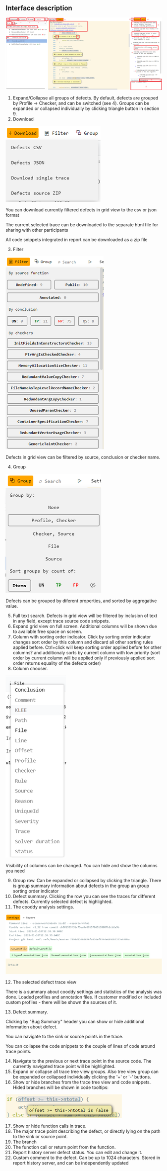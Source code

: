 ## Interface description

![](imgs/How_to_use_HTML_report/image2023-1-12_13-23-36.png)

1. Expand/Collapse all groups of defects. By default, defects are grouped by Profile → Checker, and can be switched (see 4). Groups can be expanded or collapsed individually by clicking triangle button in section 9.
2. Download

![](imgs/How_to_use_HTML_report/image2023-1-12_13-27-42.png)

You can download currently filtered defects in grid view to the csv or json format

The current selected trace can be downloaded to the separate html file for sharing with other participants

All code snippets integrated in report can be downloaded as a zip file

3. Filter

![](imgs/How_to_use_HTML_report/image2023-1-12_13-35-28.png)

Defects in grid view can be filtered by source, conclusion or checker name.

4. Group

![](imgs/How_to_use_HTML_report/image2023-1-12_14-28-27.png)

Defects can be grouped by diferent properties, and sorted by aggregative value.

5. Full text search. Defects in grid view will be filtered by inclusion of text in any field, except trace source code snippets.
6. Expand grid view on full screen. Additional columns will be shown due to available free space on screen.
7. Column with sorting order indicator. Click by sorting order indicator changes sort order by this column and discard all other sorting rules applied before. Ctrl+click will keep sorting order applied before for other columns? and additionaly sorts by current column with low priority (sort order by current column will be applied only if previously applied sort order returns equality of the defects order)
8. Column chooser.

![](imgs/How_to_use_HTML_report/image2023-1-12_14-38-58.png)

Visibility of columns can be changed. You can hide and show the columns you need

9. Group row. Can be expanded or collapsed by clicking the triangle. There is group summary information about defects in the group an group sorting order indicator
10. Defect summary. Clicking the row you can see the traces for different defects. Currently selected defect is highlighted.
11. The cooddy analysis settings.

![](imgs/How_to_use_HTML_report/image2023-1-12_14-43-25.png)

12. The selected defect trace view

There is a summary about cooddy settings and statistics of the analysis was done. Loaded profiles and annotation files. If customer modified or included custom profiles - there will be shown the sources of it.

13. Defect summary.

Clicking by "Bug Summary" header you can show or hide additional information about defect.

You can navigate to the sink or source points in the trace.

You can collapse the code snippets to the couple of lines of code around trace points.

14. Navigate to the previous or next trace point in the source code. The currently navigated trace point will be highlighted.
15. Expand or collapse all trace tree view groups. Also tree view group can be expanded or collapsed individually clicking the '+' or '-' buttons.
16. Show or hide branches from the trace tree view and code snippets. Hided branches will be shown in code tooltips:

![](imgs/How_to_use_HTML_report/image2023-1-12_14-58-31.png)

17. Show or hide function calls in trace.
18. The major trace point describing the defect, or directly lying on the path to the sink or source point.
19. The branch
20. The function call or return point from the function.
21. Report history server defect status. You can edit and change it.
22. Custom comment to the defect. Can be up to 1024 characters. Stored in report history server, and can be independently updated